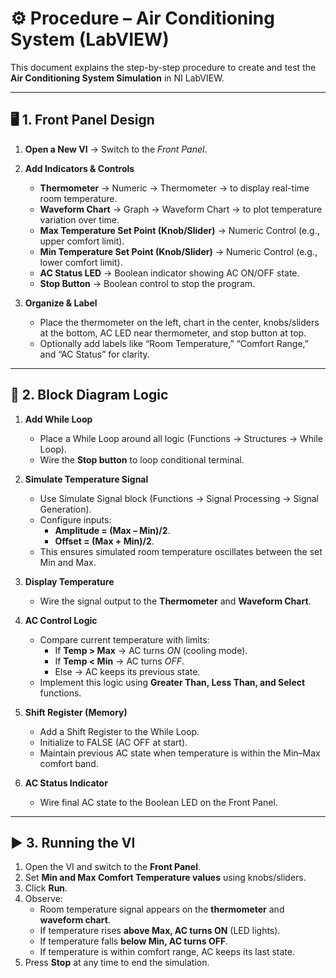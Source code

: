 # ⚙ Procedure – Air Conditioning System (LabVIEW)

This document explains the step-by-step procedure to create and test the **Air Conditioning System Simulation** in NI LabVIEW.  

---

## 🖥 1. Front Panel Design  

1. **Open a New VI** → Switch to the *Front Panel*.  

2. **Add Indicators & Controls**  
   - **Thermometer** → Numeric → Thermometer → to display real-time room temperature.  
   - **Waveform Chart** → Graph → Waveform Chart → to plot temperature variation over time.  
   - **Max Temperature Set Point (Knob/Slider)** → Numeric Control (e.g., upper comfort limit).  
   - **Min Temperature Set Point (Knob/Slider)** → Numeric Control (e.g., lower comfort limit).  
   - **AC Status LED** → Boolean indicator showing AC ON/OFF state.  
   - **Stop Button** → Boolean control to stop the program.  

3. **Organize & Label**  
   - Place the thermometer on the left, chart in the center, knobs/sliders at the bottom, AC LED near thermometer, and stop button at top.  
   - Optionally add labels like “Room Temperature,” “Comfort Range,” and “AC Status” for clarity.  

---

## 🔗 2. Block Diagram Logic  

1. **Add While Loop**  
   - Place a While Loop around all logic (Functions → Structures → While Loop).  
   - Wire the **Stop button** to loop conditional terminal.  

2. **Simulate Temperature Signal**  
   - Use Simulate Signal block (Functions → Signal Processing → Signal Generation).  
   - Configure inputs:  
     - **Amplitude = (Max – Min)/2**.  
     - **Offset = (Max + Min)/2**.  
   - This ensures simulated room temperature oscillates between the set Min and Max.  

3. **Display Temperature**  
   - Wire the signal output to the **Thermometer** and **Waveform Chart**.  

4. **AC Control Logic**  
   - Compare current temperature with limits:  
     - If **Temp > Max** → AC turns *ON* (cooling mode).  
     - If **Temp < Min** → AC turns *OFF*.  
     - Else → AC keeps its previous state.  
   - Implement this logic using **Greater Than, Less Than, and Select** functions.  

5. **Shift Register (Memory)**  
   - Add a Shift Register to the While Loop.  
   - Initialize to FALSE (AC OFF at start).  
   - Maintain previous AC state when temperature is within the Min–Max comfort band.  

6. **AC Status Indicator**  
   - Wire final AC state to the Boolean LED on the Front Panel.  

---

## ▶ 3. Running the VI  

1. Open the VI and switch to the **Front Panel**.  
2. Set **Min and Max Comfort Temperature values** using knobs/sliders.  
3. Click **Run**.  
4. Observe:  
   - Room temperature signal appears on the **thermometer** and **waveform chart**.  
   - If temperature rises **above Max, AC turns ON** (LED lights).  
   - If temperature falls **below Min, AC turns OFF**.  
   - If temperature is within comfort range, AC keeps its last state.  
5. Press **Stop** at any time to end the simulation.
